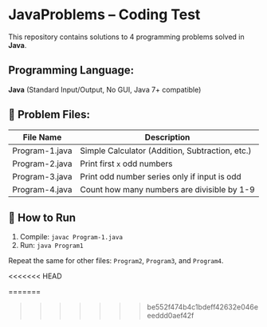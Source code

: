 # JavaProblems – Coding Test

This repository contains solutions to 4 programming problems solved in **Java**.

##  Programming Language:
**Java** (Standard Input/Output, No GUI, Java 7+ compatible)

## 📄 Problem Files:

| File Name      | Description                                     |
|----------------|-------------------------------------------------|
| Program-1.java | Simple Calculator (Addition, Subtraction, etc.) |
| Program-2.java | Print first `x` odd numbers                     |
| Program-3.java | Print odd number series only if input is odd    |
| Program-4.java | Count how many numbers are divisible by 1-9     |

## 📝 How to Run
1. Compile: `javac Program-1.java`
2. Run: `java Program1`

Repeat the same for other files: `Program2`, `Program3`, and `Program4`.

<<<<<<< HEAD

=======
>>>>>>> be552f474b4c1bdeff42632e046eeeddd0aef42f
